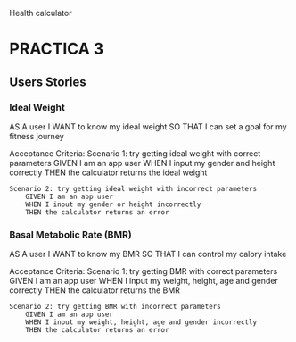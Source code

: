 Health calculator

# PRACTICA 3

## Users Stories
### Ideal Weight
	
AS A user
I WANT to know my ideal weight
SO THAT I can set a goal for my fitness journey

Acceptance Criteria:
    Scenario 1: try getting ideal weight with correct parameters
        GIVEN I am an app user
        WHEN I input my gender and height correctly
        THEN the calculator returns the ideal weight

    Scenario 2: try getting ideal weight with incorrect parameters
        GIVEN I am an app user
        WHEN I input my gender or height incorrectly
        THEN the calculator returns an error


### Basal Metabolic Rate (BMR)
	
AS A user
I WANT to know my BMR
SO THAT I can control my calory intake

Acceptance Criteria:
    Scenario 1: try getting BMR with correct parameters
        GIVEN I am an app user
        WHEN I input my weight, height, age and gender correctly
        THEN the calculator returns the BMR

    Scenario 2: try getting BMR with incorrect parameters
        GIVEN I am an app user
        WHEN I input my weight, height, age and gender incorrectly
        THEN the calculator returns an error


